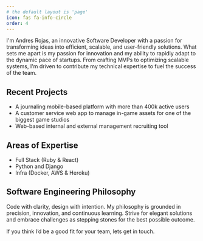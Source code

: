 ```yaml
---
# the default layout is 'page'
icon: fas fa-info-circle
order: 4
---
```


I'm Andres Rojas, an innovative Software Developer with a passion for transforming ideas into efficient, scalable, and user-friendly solutions. What sets me apart is my passion for innovation and my ability to rapidly adapt to the dynamic pace of startups. From crafting MVPs to optimizing scalable systems, I'm driven to contribute my technical expertise to fuel the success of the team.

## Recent Projects

* A journaling mobile-based platform with more than 400k active users
* A customer service web app to manage in-game assets for one of the biggest game studios
* Web-based internal and external management recruiting tool


## Areas of Expertise

* Full Stack (Ruby & React)
* Python and Django
* Infra (Docker, AWS & Heroku)


## Software Engineering Philosophy

Code with clarity, design with intention. My philosophy is grounded in precision, innovation, and continuous learning. Strive for elegant solutions and embrace challenges as stepping stones for the best possible outcome.


If you think I’d be a good fit for your team, lets get in touch.